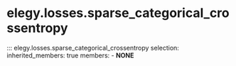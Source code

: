 
# elegy.losses.sparse_categorical_crossentropy

::: elegy.losses.sparse_categorical_crossentropy
    selection:
        inherited_members: true
        members:
            - __NONE__
        